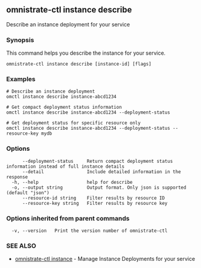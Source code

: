 ## omnistrate-ctl instance describe

Describe an instance deployment for your service

### Synopsis

This command helps you describe the instance for your service.

```
omnistrate-ctl instance describe [instance-id] [flags]
```

### Examples

```
# Describe an instance deployment
omctl instance describe instance-abcd1234

# Get compact deployment status information
omctl instance describe instance-abcd1234 --deployment-status

# Get deployment status for specific resource only  
omctl instance describe instance-abcd1234 --deployment-status --resource-key mydb
```

### Options

```
      --deployment-status     Return compact deployment status information instead of full instance details
      --detail                Include detailed information in the response
  -h, --help                  help for describe
  -o, --output string         Output format. Only json is supported (default "json")
      --resource-id string    Filter results by resource ID
      --resource-key string   Filter results by resource key
```

### Options inherited from parent commands

```
  -v, --version   Print the version number of omnistrate-ctl
```

### SEE ALSO

* [omnistrate-ctl instance](omnistrate-ctl_instance.md)	 - Manage Instance Deployments for your service

